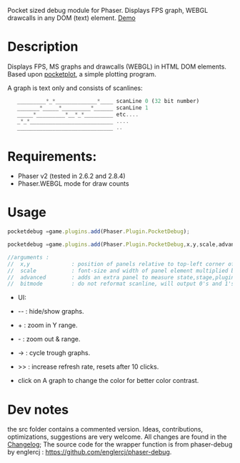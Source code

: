 Pocket sized debug module for Phaser. Displays FPS graph, WEBGL drawcalls in any DOM (text) element. [Demo](https://samid737.github.io/phaser-plugin-pocketdebug/)

# Description

Displays FPS, MS graphs and drawcalls (WEBGL) in HTML DOM elements. Based upon 
[pocketplot](https://github.com/samid737/pocketplot), a simple plotting program.

A graph is text only and consists of scanlines:

```javascript
   _________*_*_____________*____ scanLine 0 (32 bit number)
   _______*_____*_________*______ scanLine 1
   _____*_________*__*_*_________ etc....
   _*_*__________________________ ....
   ______________________________ ..
```

# Requirements:

* Phaser v2 (tested in 2.6.2 and 2.8.4)
* Phaser.WEBGL mode for draw counts

# Usage

```javascript
pocketdebug =game.plugins.add(Phaser.Plugin.PocketDebug);

pocketdebug =game.plugins.add(Phaser.Plugin.PocketDebug,x,y,scale,advanced,bitmode);

//arguments : 
//  x,y             : position of panels relative to top-left corner of game
//  scale           : font-size and width of panel element multiplied by this scalevalue(default 1)
//  advanced        : adds an extra panel to measure state,stage,plugins,tweens,sound,input,physics,particles update time (in microseconds. 1 us=0.001ms).
//  bitmode         : do not reformat scanline, will output 0's and 1's, for retro feel and less overhead.

```
* UI:

* --    :   hide/show graphs.
* \+     :   zoom in Y range.
* \-     :   zoom out & range.
* \->    :   cycle trough graphs.
* \>>    :   increase refresh rate, resets after 10 clicks.

* click on A graph to change the color for better color contrast.

# Dev notes

the src folder contains a commented version. Ideas, contributions, optimizations, suggestions are very welcome. 
All changes are found in the [Changelog](https://github.com/samid737/phaser-plugin-pocketdebug/blob/master/CHANGELOG.md);
The source code for the wrapper function is from phaser-debug by englercj : https://github.com/englercj/phaser-debug.

